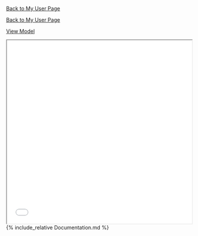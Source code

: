 [Back to My User Page](https://juicyjons.github.io/)

<a href="https://juicyjons.github.io/" class="btn">Back to My User Page</a>


[View Model](CryptoWaveDynamics.html)

<iframe src="CryptoWaveDynamics.html" width="100%" height="500px"></iframe>
</br>
{% include_relative Documentation.md %}
